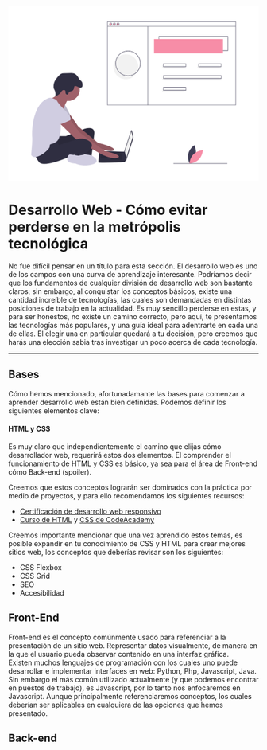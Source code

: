 ![Web developer illustration](/Talleres/que-quiero-programar/webDeveloperIllustration.png)
# Desarrollo Web - Cómo evitar perderse en la metrópolis tecnológica

No fue difícil pensar en un título para esta sección. El desarrollo web es uno de los campos con una curva de aprendizaje interesante. Podríamos decir que los fundamentos de cualquier división de desarrollo web son bastante claros; sin embargo, al conquistar los conceptos básicos, existe una cantidad increíble de tecnologías, las cuales son demandadas en distintas posiciones de trabajo en la actualidad. Es muy sencillo perderse en estas, y para ser honestos, no existe un camino correcto, pero aquí, te presentamos las tecnologías más populares, y una guía ideal para adentrarte en cada una de ellas. El elegir una en particular quedará a tu decisión, pero creemos que harás una elección sabia tras investigar un poco acerca de cada tecnología.
***

## Bases
Cómo hemos mencionado, afortunadamante las bases para comenzar a aprender desarrollo web están bien definidas. Podemos definir los siguientes elementos clave:
#### HTML y CSS
Es muy claro que independientemente el camino que elijas cómo desarrollador web, requerirá estos dos elementos. El comprender el 
funcionamiento de HTML y CSS es básico, ya sea para el área de Front-end cómo Back-end (spoiler).

Creemos que estos conceptos lograrán ser dominados con la práctica por medio de proyectos, y para ello recomendamos los siguientes recursos:
* [Certificación de desarrollo web responsivo](https://learn.freecodecamp.org/responsive-web-design/basic-html-and-html5/say-hello-to-html-elements)
* [Curso de HTML](https://www.codecademy.com/learn/learn-html) y [CSS de CodeAcademy](https://www.codecademy.com/learn/learn-css)

Creemos importante mencionar que una vez aprendido estos temas, es posible expandir en tu conocimiento de CSS y HTML para crear mejores 
sitios web, los conceptos que deberías revisar son los siguientes:
* CSS Flexbox
* CSS Grid
* SEO
* Accesibilidad

## Front-End
Front-end es el concepto comúnmente usado para referenciar a la presentación de un sitio web. Representar datos visualmente, de manera 
en la que el usuario pueda observar contenido en una interfaz gráfica.
<br>
Existen muchos lenguajes de programación con los cuales uno puede desarrollar e implementar interfaces en web: Python, Php, 
Javascript, Java. Sin embargo el más común utilizado actualmente (y que podemos encontrar en puestos de trabajo), es Javascript, por 
lo tanto nos enfocaremos en Javascript. Aunque principalmente referenciaremos conceptos, los cuales deberían ser aplicables en cualquiera de las opciones que hemos presentado.

## Back-end

